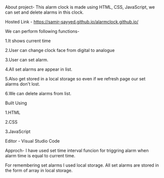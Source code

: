 About project-
This alarm clock is made using HTML, CSS, JavaScript, we can set and delete alarms in this clock.


Hosted Link - https://samir-sayyed.github.io/alarmclock.github.io/



We can perform following functions-

1.It shows current time

2.User can change clock face from digital to analogue

3.User can set alarm.

4.All set alarms are appear in list.

5.Also get stored in a local storage so even if we refresh page our set alarms don't lost.

6.We can delete alarms from list.

Built Using

1.HTML

2.CSS

3.JavaScript


Editor - Visual Studio Code


Approch-
I have used set time interval funcion for triggring alarm when alarm time is equal to current time.

For remembering set alarms I used local storage. All set alarms are stored in the form of array in local storage.
